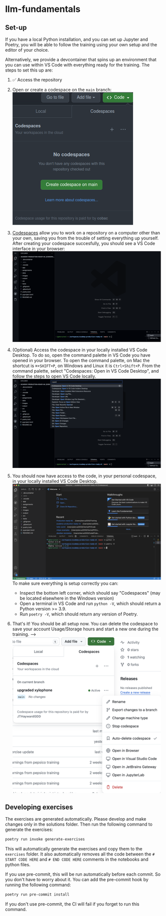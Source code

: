 # llm-fundamentals

## Set-up

If you have a local Python installation, and you can set up Jupyter and Poetry, you will be able to follow the training using your own setup and the editor of your choice.

Alternatively, we provide a devcontainer that spins up an environment that you can use within VS Code with everything ready for the training. The steps to set this up are:

1. ✅ Access the repository
2. Open or create a codespace on the `main` branch:
![images/create-codespace.png](images/create-codespace.png)
3. [Codespaces](https://docs.github.com/en/codespaces/overview) allow you to work on a repository on a computer other than your own, saving you from the trouble of setting everything up yourself. After creating your codespace succesfully, you should see a VS Code interface in your browser:
![images/codespace-browser.png](images/codespace-browser.png)

4. (Optional) Access the codespace in your locally installed VS Code Desktop. To do so, open the command palette in VS Code you have opened in your browser. To open the command palette, on Mac the shortcut is `⌘+SHIFT+P`, on Windows and Linux it is `Ctrl+Shift+P`. From the command palette, select "Codespaces: Open in VS Code Desktop", and follow the steps to open VS Code locally.
![images/open-vscode-desktop.png](images/open-vscode-desktop.png)
5. You should now have access to the code, in your personal codespace, in your locally installed VS Code Desktop.
![images/codespace-vscode.png](images/codespace-vscode.png)
To make sure everything is setup correctly you can:
   - Inspect the bottom left corner, which should say "Codespaces" (may be located elsewhere in the Windows version)
   - Open a terminal in VS Code and run `python -V`, which should return a Python version >= 3.9.
   - Run `poetry -V`, which should return any version of Poetry.

6. That's it! You should be all setup now.<!-- You can close VS Code and the tabs you have opened in your browser. -->
You can delete the codespace to save your account Usage/Storage hours and start a new one during the training. -->
![images/codespace-close.png](images/codespace-close.png)



## Developing exercises
The exercises are generated automatically.
Please develop and make changes only in the solutions folder.
Then run the following command to generate the exercises:

```bash
poetry run invoke generate-exercises
```

This will automatically generate the exercises and copy them to the `exercises` folder.
It also automatically removes all the code between the `# START CODE HERE` and `# END CODE HERE` comments in the notebooks and python files.

If you use pre-commit, this will be run automatically before each commit.
So you don't have to worry about it.
You can add the pre-commit hook by running the following command:

```bash
poetry run pre-commit install
```

If you don't use pre-commit, the CI will fail if you forget to run this command.


